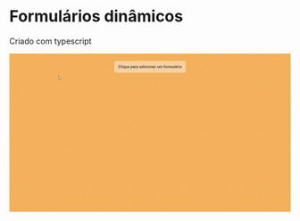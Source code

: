 # Formulários dinâmicos 

Criado com typescript

![Gif](https://github.com/marina-santana/dynamic-forms/blob/main/video.gif "Formulários dinâmicos")

